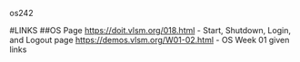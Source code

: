 os242

#LINKS
##OS Page
https://doit.vlsm.org/018.html - Start, Shutdown, Login, and Logout page
https://demos.vlsm.org/W01-02.html - OS Week 01 given links

